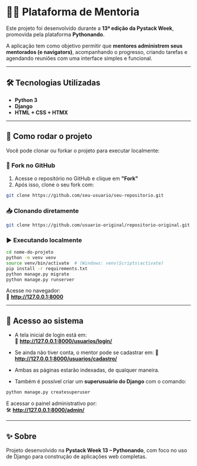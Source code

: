 
# 🧑‍🏫 Plataforma de Mentoria

Este projeto foi desenvolvido durante a **13ª edição da Pystack Week**, promovida pela plataforma **Pythonando**.

A aplicação tem como objetivo permitir que **mentores administrem seus mentorados (e navigators)**, acompanhando o progresso, criando tarefas e agendando reuniões com uma interface simples e funcional.

---

## 🛠️ Tecnologias Utilizadas

- **Python 3**
- **Django**
- **HTML + CSS + HTMX**

---

## 🚀 Como rodar o projeto

Você pode clonar ou forkar o projeto para executar localmente:

### 🔁 Fork no GitHub

1. Acesse o repositório no GitHub e clique em **"Fork"**
2. Após isso, clone o seu fork com:
```bash
git clone https://github.com/seu-usuario/seu-repositorio.git
```

### 📥 Clonando diretamente

```bash
git clone https://github.com/usuario-original/repositorio-original.git
```

### ▶️ Executando localmente

```bash
cd nome-do-projeto
python -m venv venv
source venv/bin/activate  # (Windows: venv\Scripts\activate)
pip install -r requirements.txt
python manage.py migrate
python manage.py runserver
```

Acesse no navegador:  
🔗 **http://127.0.0.1:8000**

---

## 👥 Acesso ao sistema

- A tela inicial de login está em:  
  🔑 **http://127.0.0.1:8000/usuarios/login/**

- Se ainda não tiver conta, o mentor pode se cadastrar em:
  📝 **http://127.0.0.1:8000/usuarios/cadastro/**

- Ambas as páginas estarão indexadas, de qualquer maneira.  

- Também é possível criar um **superusuário do Django** com o comando:

```bash
python manage.py createsuperuser
```

E acessar o painel administrativo por:  
🛠️ **http://127.0.0.1:8000/admin/**

---

## ✨ Sobre

Projeto desenvolvido na **Pystack Week 13 – Pythonando**, com foco no uso de Django para construção de aplicações web completas.
